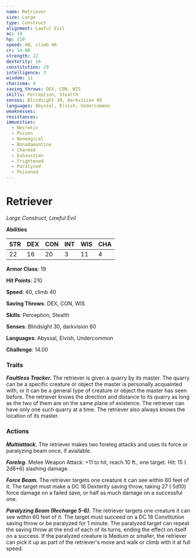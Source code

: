 ```yaml
---
name: Retriever
size: Large
type: Construct
alignment: Lawful Evil
ac: 19
hp: 210
speed: 40, climb 40
cr: 14.00
strength: 22
dexterity: 16
constitution: 20
intelligence: 3
wisdom: 11
charisma: 4
saving_throws: DEX, CON, WIS
skills: Perception, Stealth
senses: Blindsight 30, darkvision 60
languages: Abyssal, Elvish, Undercommon
weaknesses:
resistances:
immunities:
  - Necrotic
  - Poison
  - Nonmagical
  - Nonadamantine
  - Charmed
  - Exhaustion
  - Frightened
  - Paralyzed
  - Poisoned
---
```


# Retriever

*Large Construct, Lawful Evil*

**Abilities**

| STR | DEX | CON | INT | WIS | CHA |
| --- | --- | --- | --- | --- | --- |
| 22 | 16 | 20 | 3 | 11 | 4 |

**Armor Class**: 19

**Hit Points**: 210

**Speed**: 40, climb 40

**Saving Throws**: DEX, CON, WIS

**Skills**: Perception, Stealth

**Senses**: Blindsight 30, darkvision 60

**Languages**: Abyssal, Elvish, Undercommon

**Challenge**: 14.00


### Traits
***Faultless Tracker.*** The retriever is given a quarry by its master. The quarry can be a specific creature or object the master is personally acquainted with, or it can be a general type of creature or object the master has seen before. The retriever knows the direction and distance to its quarry as long as the two of them are on the same plane of existence. The retriever can have only one such quarry at a time. The retriever also always knows the location of its master.


### Actions
***Multiattack.*** The retriever makes two foreleg attacks and uses its force or paralyzing beam once, if available.

***Foreleg.*** Melee Weapon Attack:  +11 to hit, reach 10 ft., one target. Hit: 15 ( 2d8+6) slashing damage.

***Force Beam.*** The retriever targets one creature it can see within 60 feet of it. The target must make a DC 16 Dexterity saving throw, taking 27 ( 5d10) force damage on a failed save, or half as much damage on a successful one.

***Paralyzing Beam (Recharge 5-6).*** The retriever targets one creature it can see within 60 feet of it. The target must succeed on a DC 18 Constitution saving throw or be paralyzed for 1 minute. The paralyzed target can repeat the saving throw at the end of each of its turns, ending the effect on itself on a success. If the paralyzed creature is Medium or smaller, the retriever can pick it up as part of the retriever's move and walk or climb with it at full speed.


